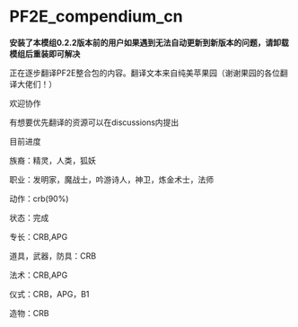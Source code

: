 # PF2E_compendium_cn
**安装了本模组0.2.2版本前的用户如果遇到无法自动更新到新版本的问题，请卸载模组后重装即可解决**

正在逐步翻译PF2E整合包的内容。翻译文本来自纯美苹果园（谢谢果园的各位翻译大佬们！）

欢迎协作

有想要优先翻译的资源可以在discussions内提出



目前进度

族裔：精灵，人类，狐妖

职业：发明家，魔战士，吟游诗人，神卫，炼金术士，法师

动作：crb(90%)

状态：完成

专长：CRB,APG

道具，武器，防具：CRB

法术：CRB,APG

仪式：CRB，APG，B1

造物：CRB

